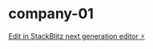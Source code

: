 # company-01

[Edit in StackBlitz next generation editor ⚡️](https://stackblitz.com/~/github.com/Matuzay32/company-01)